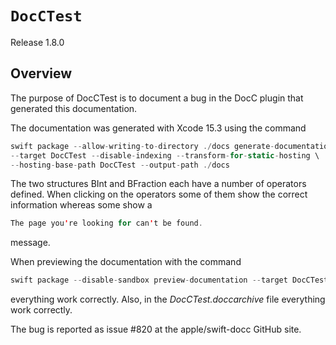 # ``DocCTest``

Release 1.8.0

## Overview

The purpose of DocCTest is to document a bug in the DocC plugin that generated this documentation.

The documentation was generated with Xcode 15.3 using the command

```swift
swift package --allow-writing-to-directory ./docs generate-documentation \
--target DocCTest --disable-indexing --transform-for-static-hosting \
--hosting-base-path DocCTest --output-path ./docs
```

The two structures BInt and BFraction each have a number of operators defined. When clicking on the operators some of them show the correct information whereas some show a 

```swift
The page you're looking for can't be found.
```

message.

When previewing the documentation with the command

```swift
swift package --disable-sandbox preview-documentation --target DocCTest
```

everything work correctly. Also, in the *DocCTest.doccarchive* file everything work correctly.

The bug is reported as issue #820 at the apple/swift-docc GitHub site.
